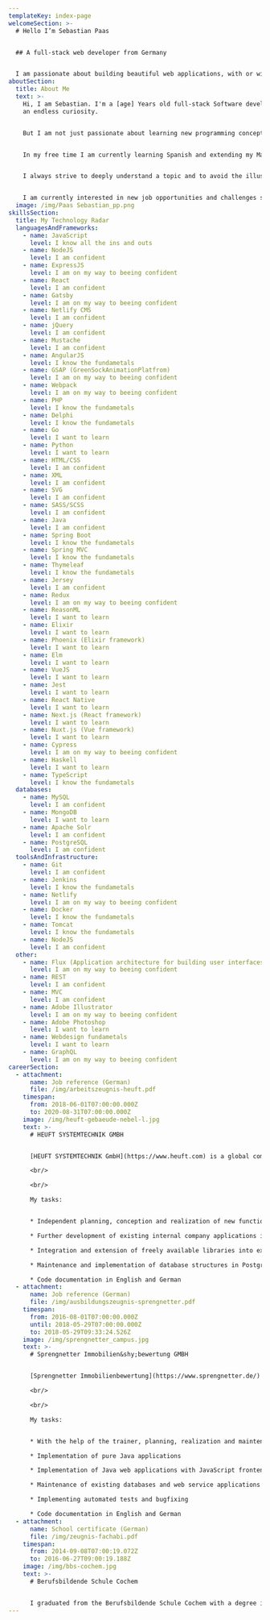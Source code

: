 ```yaml
---
templateKey: index-page
welcomeSection: >-
  # Hello I’m Sebastian Paas


  ## A full-stack web developer from Germany


  I am passionate about building beautiful web applications, with or without animations. But I don't just play with JavaScript and CSS. Find out what else I know on my [Technology Radar](/#skills). Everything else I can learn on the fly.
aboutSection:
  title: About Me
  text: >-
    Hi, I am Sebastian. I'm a [age] Years old full-stack Software developer with
    an endless curiosity.


    But I am not just passionate about learning new programming concepts, languages, frameworks or patterns. I also love to know the application of my software solutions. May that be the process of inspecting bottles for quality issues or real estate valuation. Not knowing why I have to solve a problem is hard to bear for me. 


    In my free time I am currently learning Spanish and extending my Math knowledge. At the same time I try to constantly improve my learning technique and approaches to become more time efficient in the process. My favorite book about learning is currently "[A mind for numbers](https://www.amazon.de/-/en/Barbara-Oakley-ebook/dp/B00G3L19ZU)" by Ph.D. Barbara Oakley. 


    I always strive to deeply understand a topic and to avoid the illusion of competence by focusing on the areas I find the most difficult. 


    I am currently interested in new job opportunities and challenges so don't hesitate to [contact me](/contact).
  image: /img/Paas Sebastian_pp.png
skillsSection:
  title: My Technology Radar
  languagesAndFrameworks:
    - name: JavaScript
      level: I know all the ins and outs
    - name: NodeJS
      level: I am confident
    - name: ExpressJS
      level: I am on my way to beeing confident
    - name: React
      level: I am confident
    - name: Gatsby
      level: I am on my way to beeing confident
    - name: Netlify CMS
      level: I am confident
    - name: jQuery
      level: I am confident
    - name: Mustache
      level: I am confident
    - name: AngularJS
      level: I know the fundametals
    - name: GSAP (GreenSockAnimationPlatfrom)
      level: I am on my way to beeing confident
    - name: Webpack
      level: I am on my way to beeing confident
    - name: PHP
      level: I know the fundametals
    - name: Delphi
      level: I know the fundametals
    - name: Go
      level: I want to learn
    - name: Python
      level: I want to learn
    - name: HTML/CSS
      level: I am confident
    - name: XML
      level: I am confident
    - name: SVG
      level: I am confident
    - name: SASS/SCSS
      level: I am confident
    - name: Java
      level: I am confident
    - name: Spring Boot
      level: I know the fundametals
    - name: Spring MVC
      level: I know the fundametals
    - name: Thymeleaf
      level: I know the fundametals
    - name: Jersey
      level: I am confident
    - name: Redux
      level: I am on my way to beeing confident
    - name: ReasonML
      level: I want to learn
    - name: Elixir
      level: I want to learn
    - name: Phoenix (Elixir framework)
      level: I want to learn
    - name: Elm
      level: I want to learn
    - name: VueJS
      level: I want to learn
    - name: Jest
      level: I want to learn
    - name: React Native
      level: I want to learn
    - name: Next.js (React framework)
      level: I want to learn
    - name: Nuxt.js (Vue framework)
      level: I want to learn
    - name: Cypress
      level: I am on my way to beeing confident
    - name: Haskell
      level: I want to learn
    - name: TypeScript
      level: I know the fundametals
  databases:
    - name: MySQL
      level: I am confident
    - name: MongoDB
      level: I want to learn
    - name: Apache Solr
      level: I am confident
    - name: PostgreSQL
      level: I am confident
  toolsAndInfrastructure:
    - name: Git
      level: I am confident
    - name: Jenkins
      level: I know the fundametals
    - name: Netlify
      level: I am on my way to beeing confident
    - name: Docker
      level: I know the fundametals
    - name: Tomcat
      level: I know the fundametals
    - name: NodeJS
      level: I am confident
  other:
    - name: Flux (Application architecture for building user interfaces)
      level: I am on my way to beeing confident
    - name: REST
      level: I am confident
    - name: MVC
      level: I am confident
    - name: Adobe Illustrator
      level: I am on my way to beeing confident
    - name: Adobe Photoshop
      level: I want to learn
    - name: Webdesign fundametals
      level: I want to learn
    - name: GraphQL
      level: I am on my way to beeing confident
careerSection:
  - attachment:
      name: Job reference (German)
      file: /img/arbeitszeugnis-heuft.pdf
    timespan:
      from: 2018-06-01T07:00:00.000Z
      to: 2020-08-31T07:00:00.000Z
    image: /img/heuft-gebaeude-nebel-l.jpg
    text: >-
      # HEUFT SYSTEMTECHNIK GMBH


      [HEUFT SYSTEMTECHNIK GmbH](https://www.heuft.com) is a global company in the field of control and inspection technology for the beverage, food and pharmaceutical industries. Its devices ensure that dangers such as impurities are identified during the filling process and that faulty containers are safely rejected so that only flawless products reach the market. HEUFT works towards this goal of consumer safety with over 1,200 employees at 19 locations worldwide.

      <br/>

      <br/>

      My tasks:


      * Independent planning, conception and realization of new functions in internal company applications.

      * Further development of existing internal company applications in Java and JavaScript

      * Integration and extension of freely available libraries into existing applications

      * Maintenance and implementation of database structures in Postgres and Apache Solr

      * Code documentation in English and German
  - attachment:
      name: Job reference (German)
      file: /img/ausbildungszeugnis-sprengnetter.pdf
    timespan:
      from: 2016-08-01T07:00:00.000Z
      until: 2018-05-29T07:00:00.000Z
      to: 2018-05-29T09:33:24.526Z
    image: /img/sprengnetter_campus.jpg
    text: >-
      # Sprengnetter Immobilien&shy;bewertung GMBH


      [Sprengnetter Immobilienbewertung](https://www.sprengnetter.de/) is a modern, medium-sized company with around 250 employees. With almost 40 years of market experience, Sprengnetter is one of the most important experts in Germany for real estate valuation. The complete range of services for real estate valuation is unique in Europe and includes appraisal and valuation services, consulting services, software solutions, technical literature, market research, education and training including expert certification according to ISO 17024. The major players in the German and international lending industry as well as many thousands of individual players in the real estate industry rely on these solutions. The company has several branches in Germany and is also active in Austria.

      <br/>

      <br/>

      My tasks:


      * With the help of the trainer, planning, realization and maintenance of projects.

      * Implementation of pure Java applications

      * Implementation of Java web applications with JavaScript frontend

      * Maintenance of existing databases and web service applications

      * Implementing automated tests and bugfixing

      * Code documentation in English and German
  - attachment:
      name: School certificate (German)
      file: /img/zeugnis-fachabi.pdf
    timespan:
      from: 2014-09-08T07:00:19.072Z
      to: 2016-06-27T09:00:19.188Z
    image: /img/bbs-cochem.jpg
    text: >-
      # Berufsbildende Schule Cochem


      I graduated from the Berufsbildende Schule Cochem with a degree in IT systems. Together with my apprenticeship as a Computer Science Expert for Software Development I achieved the advanced technical college entrance qualification. At the Berufsbildende Schule Cochem I learned the basics of programming in Delphi, C++ and PHP with HTML and CSS.
---
```

